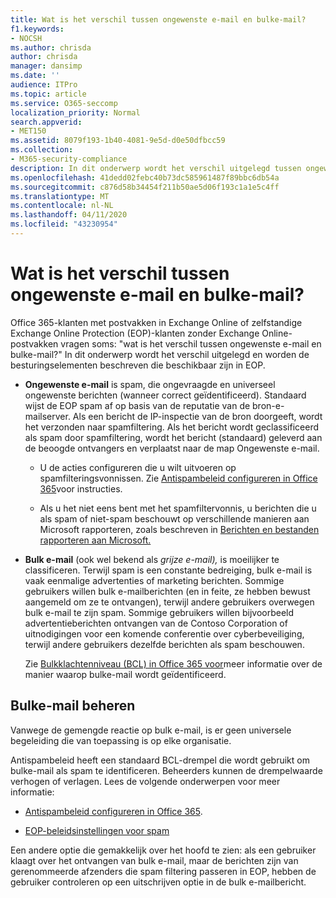 ```yaml
---
title: Wat is het verschil tussen ongewenste e-mail en bulke-mail?
f1.keywords:
- NOCSH
ms.author: chrisda
author: chrisda
manager: dansimp
ms.date: ''
audience: ITPro
ms.topic: article
ms.service: O365-seccomp
localization_priority: Normal
search.appverid:
- MET150
ms.assetid: 8079f193-1b40-4081-9e5d-d0e50dfbcc59
ms.collection:
- M365-security-compliance
description: In dit onderwerp wordt het verschil uitgelegd tussen ongewenste e-mail (spam) en bulke-mail en de bijbehorende besturingselementen in Office 365.
ms.openlocfilehash: 41dedd02febc40b73dc585961487f89bbc6db54a
ms.sourcegitcommit: c876d58b34454f211b50ae5d06f193c1a1e5c4ff
ms.translationtype: MT
ms.contentlocale: nl-NL
ms.lasthandoff: 04/11/2020
ms.locfileid: "43230954"
---
```

# <a name="whats-the-difference-between-junk-email-and-bulk-email"></a>Wat is het verschil tussen ongewenste e-mail en bulke-mail?

Office 365-klanten met postvakken in Exchange Online of zelfstandige Exchange Online Protection (EOP)-klanten zonder Exchange Online-postvakken vragen soms: "wat is het verschil tussen ongewenste e-mail en bulke-mail?" In dit onderwerp wordt het verschil uitgelegd en worden de besturingselementen beschreven die beschikbaar zijn in EOP.

- **Ongewenste e-mail** is spam, die ongevraagde en universeel ongewenste berichten (wanneer correct geïdentificeerd). Standaard wijst de EOP spam af op basis van de reputatie van de bron-e-mailserver. Als een bericht de IP-inspectie van de bron doorgeeft, wordt het verzonden naar spamfiltering. Als het bericht wordt geclassificeerd als spam door spamfiltering, wordt het bericht (standaard) geleverd aan de beoogde ontvangers en verplaatst naar de map Ongewenste e-mail.

  - U de acties configureren die u wilt uitvoeren op spamfilteringsvonnissen. Zie [Antispambeleid configureren in Office 365](configure-your-spam-filter-policies.md)voor instructies.

  - Als u het niet eens bent met het spamfiltervonnis, u berichten die u als spam of niet-spam beschouwt op verschillende manieren aan Microsoft rapporteren, zoals beschreven in [Berichten en bestanden rapporteren aan Microsoft.](report-junk-email-messages-to-microsoft.md)

- **Bulk e-mail** (ook wel bekend als _grijze e-mail),_ is moeilijker te classificeren. Terwijl spam is een constante bedreiging, bulk e-mail is vaak eenmalige advertenties of marketing berichten. Sommige gebruikers willen bulk e-mailberichten (en in feite, ze hebben bewust aangemeld om ze te ontvangen), terwijl andere gebruikers overwegen bulk e-mail te zijn spam. Sommige gebruikers willen bijvoorbeeld advertentieberichten ontvangen van de Contoso Corporation of uitnodigingen voor een komende conferentie over cyberbeveiliging, terwijl andere gebruikers dezelfde berichten als spam beschouwen.

  Zie [Bulkklachtenniveau (BCL) in Office 365 voor](bulk-complaint-level-values.md)meer informatie over de manier waarop bulke-mail wordt geïdentificeerd.

## <a name="how-to-manage-bulk-email"></a>Bulke-mail beheren

Vanwege de gemengde reactie op bulk e-mail, is er geen universele begeleiding die van toepassing is op elke organisatie.

Antispambeleid heeft een standaard BCL-drempel die wordt gebruikt om bulke-mail als spam te identificeren. Beheerders kunnen de drempelwaarde verhogen of verlagen. Lees de volgende onderwerpen voor meer informatie:

- [Antispambeleid configureren in Office 365](configure-your-spam-filter-policies.md).

- [EOP-beleidsinstellingen voor spam](recommended-settings-for-eop-and-office365-atp.md#eop-anti-spam-policy-settings)

Een andere optie die gemakkelijk over het hoofd te zien: als een gebruiker klaagt over het ontvangen van bulk e-mail, maar de berichten zijn van gerenommeerde afzenders die spam filtering passeren in EOP, hebben de gebruiker controleren op een uitschrijven optie in de bulk e-mailbericht.
